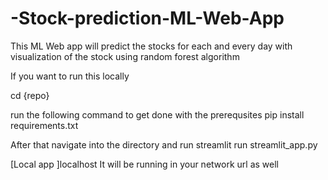 # -Stock-prediction-ML-Web-App
This ML Web app will predict the stocks for each and every day with visualization of the stock using random forest algorithm

If you want to run this locally

cd {repo}

run the following command to get done with the prerequsites pip install requirements.txt

After that navigate into the directory and run streamlit run streamlit_app.py

[Local app ]localhost
It will be running in your network url as well

